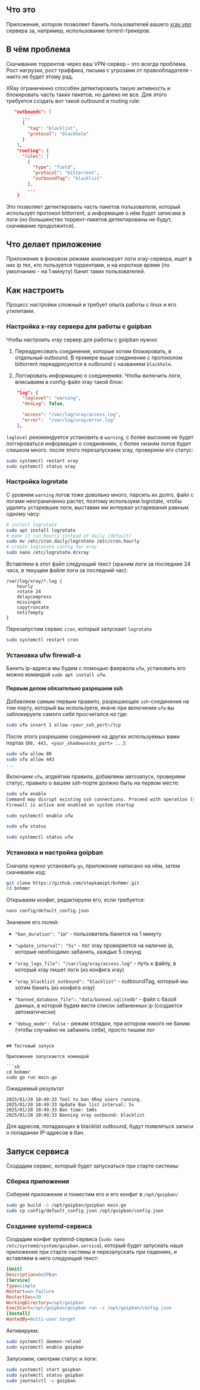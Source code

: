 ## Что это

Приложение, которое позволяет банить пользователей вашего [xray vpn](https://github.com/xtls/xray-core) сервера за, например, использование torrent-трекеров.

## В чём проблема

Скачивание торрентов через ваш VPN-сервер – это всегда проблема. Рост нагрузки, рост траффика, письма с угрозами от правообладателя - никто не будет этому рад.

XRay ограниченно способен детектировать такую активность и блокировать часть таких пакетов, но далеко не все. Для этого требуется создать вот такой outbound и routing rule:

```json
   "outbounds": [                                                             
      ...
      {
        "tag": "blacklist",
        "protocol": "blackhole"
      }
    ],
    "routing": {
      "rules": [
        {
          "type": "field",
          "protocol": "bittorrent",
          "outboundTag": "blacklist"
        },
        ...
    }
```

Это позволяет детектировать часть пакетов пользователя, который использует протокол bittorrent, а информация о нём будет записана в логи (но большинство торрент-пакетов детектированы не будут, скачивание продолжится).

## Что делает приложение

Приложение в фоновом режиме анализирует логи xray-сервера, ищет в них ip тех, кто пользуется торрентами, и на короткое время (по умолчанию - на 1 минуту) банит таких пользователей.


## Как настроить

Процесс настройки сложный и требует опыта работы с linux и его утилитами.

### Настройка x-ray сервера для работы с goipban

Чтобы настроить xray сервер для работы с goipban нужно:

1. Переадресовать соединения, которые хотим блокировать, в отдельный outbound. В примере выше соединения с протоколом bittorrent переадресуются в outbound с названием `blackhole`.

2. Логгировать информацию о соединениях. Чтобы включить логи, вписываем в config-файл xray такой блок:

```json
    "log": {
      "loglevel": "warning",
      "dnsLog": false,

      "access": "/var/log/xray/access.log",
      "error":  "/var/log/xray/error.log"
    },
```

`loglevel` рекомендуется установить в `warning`, с более высоким не будет логгироваться информация о соединениях, с более низким логов будет слишком много. после этого перезапускаем xray, проверяем его статус:

```sh
sudo systemctl restart xray
sudo systemctl status xray
```

### Настройка logrotate 

С уровнем `warning` логов тоже довольно много, парсить их долго, файл с логами неограниченно растет, поэтому используем logrotate, чтобы удалять устаревшие логи, выставим им интервал устаревания равным одному часу:

```sh
# install logrotate
sudo apt install logrotate
# make it run hourly instead of daily (default)
sudo mv /etc/cron.daily/logrotate /etc/cron.hourly
# create logrotate config for xray
sudo nano /etc/logrotate.d/xray
```
Вставляем в этот файл следующий текст (храним логи за последние 24 часа, в текущем файле логи за последний час):

```
/var/log/xray/*.log {
    hourly
    rotate 24
    delaycompress
    missingok
    copytruncate
    notifempty
}

```

Перезапустим сервис `cron`, который запускает `logrotate`

```sh
sudo systemctl restart cron
```

### Установка ufw firewall-а

Банить ip-адреса мы будем с помощью фаервола `ufw`, установить его можно командой `sudo apt install ufw`.

#### Первым делом обязательно разрешаем ssh 

Добавляем самым первым правило, разрешающее `ssh`-соединения на том порту, который вы используете, иначе при включении `ufw` вы заблокируете самого себя просчитался но где:

```sh
sudo ufw insert 1 allow <your_ssh_port>/tcp
```

После этого разрешаем соединения на других используемых вами портах (`80, 443, <your_shadowsocks_port> ...`):

```sh
sudo ufw allow 80
sudo ufw allow 443
...
```

Включаем `ufw`, апдейтим правила, добавляем автозапуск, проверяем статус, правило о вашем ssh-порте должно быть на первом месте:

```sh
sudo ufw enable
Command may disrupt existing ssh connections. Proceed with operation (y|n)? y
Firewall is active and enabled on system startup

sudo systemctl enable ufw

sudo ufw status

sudo systemctl status ufw
```

### Установка и настройка goipban

Сначала нужно установить `go`, приложение написано на нём, затем скачиваем код:

```sh
git clone https://github.com/stepkamipt/bnhmmr.git
cd bnhmmr
```

Открываем конфиг, редактируем его, если требуется:

```sh
nano config/default_config.json
```

Значения его полей:

- `"ban_duration": "1m"` - пользователь банится на 1 минуту

- `"update_interval": "5s"` - лог xray проверяется на наличие ip, которые необходимо забанить, каждые 5 секунд

- `"xray_logs_file": "/var/log/xray/access.log"` - путь к файлу, в который xray пишет логи (из конфига xray)

- `"xray_blacklist_outbound": "blacklist"` - outboundTag, который мы хотим банить (из конфига xray)

- `"banned_database_file": "data/banned.sqlitedb"` - файл с базой данных, в которой будем вести список забаненных ip (создается автоматически)

- `"debug_mode": false` - режим отладки, при котором никого не баним (чтобы случайно не забанить себя), просто пишем лог

```

## Тестовый запуск

Приложение запускается командой

```sh
cd bnhmmr
sudo go run main.go
```

Ожидаемый результат

```
2025/01/20 10:49:33 Tool to ban XRay users running.
2025/01/20 10:49:33 Update Ban list interval: 5s
2025/01/20 10:49:33 Ban time: 1m0s
2025/01/20 10:49:33 Banning xray outbound: blacklist
```
Для адресов, попадающих в blacklist outbound, будут появляться записи о попадании IP-адресов в бан.

## Запуск сервиса

Создадим сервис, который будет запускаться при старте системы:

### Сборка приложения

Соберем приложение и поместим его и его конфиг в `/opt/goipban/`

```sh
sudo go build -o /opt/goipban/goipban main.go
sudo cp config/default_config.json /opt/goipban/config.json
```

### Создание systemd-сервиса

Создадим конфиг systemd-сервиса (`sudo nano /etc/systemd/system/goipban.service`), который будет запускать наше приложение при старте системы и перезапускать при падениях, и вставляем в него следующий текст:

```ini
[Unit]
Description=GoIPBan
[Service]
Type=simple
Restart=on-failure
RestartSec=30
WorkingDirectory=/opt/goipban
ExecStart=/opt/goipban/goipban run -c /opt/goipban/config.json
[Install]
WantedBy=multi-user.target
```

Активируем:

```sh
sudo systemctl daemon-reload
sudo systemctl enable goipban
```

Запускаем, смотрим статус и логи:
```sh
sudo systemctl start goipban
sudo systemctl status goipban
sudo journalctl -u goipban
```




